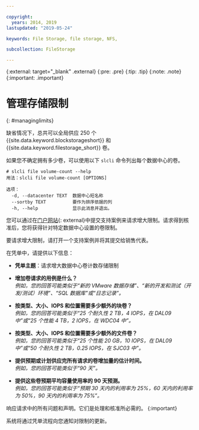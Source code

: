 ```yaml
---

copyright:
  years: 2014, 2019
lastupdated: "2019-05-24"

keywords: File Storage, file storage, NFS,

subcollection: FileStorage

---
```

{:external: target="_blank" .external}
{:pre: .pre}
{:tip: .tip}
{:note: .note}
{:important: .important}

# 管理存储限制
{: #managinglimits}

缺省情况下，总共可以全局供应 250 个 {{site.data.keyword.blockstorageshort}} 和 {{site.data.keyword.filestorage_short}} 卷。

如果您不确定拥有多少卷，可以使用以下 `slcli` 命令列出每个数据中心的卷。
```
# slcli file volume-count --help
用法：slcli file volume-count [OPTIONS]

选项：
  -d, --datacenter TEXT  数据中心短名称
  --sortby TEXT          要作为排序依据的列
  -h, --help             显示此消息并退出。
```

您可以通过在[门户网站](https://cloud.ibm.com/unifiedsupport/cases/add){: external}中提交支持案例来请求增大限制。请求得到核准后，您将获得针对特定数据中心设置的卷限制。

要请求增大限制，请打开一个支持案例并将其提交给销售代表。

在凭单中，请提供以下信息：

- **凭单主题**：请求增大数据中心卷计数存储限制

- **增加卷请求的用例是什么？**<br />
*例如，您的回答可能类似于“新的 VMware 数据存储”、“新的开发和测试（开发/测试）环境”、“SQL 数据库”或“日志记录”。*

- **按类型、大小、IOPS 和位置需要多少额外的块卷？**<br />
*例如，您的回答可能类似于“25 个耐久性 2 TB，4 IOPS，在 DAL09 中”或“25 个性能 4 TB，2 IOPS，在 WDC04 中”。*

- **按类型、大小、IOPS 和位置需要多少额外的文件卷？**<br />
*例如，您的回答可能类似于“25 个性能 20 GB，10 IOPS，在 DAL09 中”或“50 个耐久性 2 TB，0.25 IOPS，在 SJC03 中”。*

- **提供预期或计划供应完所有请求的卷增加量的估计时间。**<br />
 *例如，您的回答可能类似于“90 天”。*

- **提供这些卷预期平均容量使用率的 90 天预测。**<br />
*例如，您的回答可能类似于“预期 30 天内的利用率为 25%，60 天内的利用率为 50%，90 天内的利用率为 75%”。*

响应请求中的所有问题和声明。它们是处理和核准所必需的。
{:important}

系统将通过凭单流程向您通知对限制的更新。
